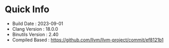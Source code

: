 # Quick Info
* Build Date : 2023-09-01
* Clang Version : 18.0.0
* Binutils Version : 2.40
* Compiled Based : https://github.com/llvm/llvm-project/commit/ef8121b1
